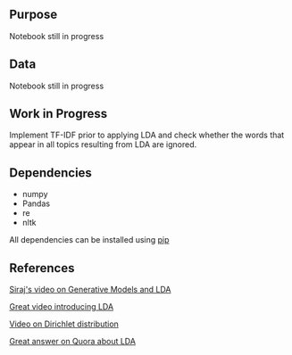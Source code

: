 ## Purpose
Notebook still in progress

## Data
Notebook still in progress

## Work in Progress
Implement TF-IDF prior to applying LDA and check whether the words that appear in all topics resulting from LDA are ignored. 

## Dependencies
* numpy
* Pandas
* re
* nltk

All dependencies can be installed using [pip](https://pip.pypa.io/en/stable/)

## References
[Siraj's video on Generative Models and LDA](https://www.youtube.com/watch?v=HyuBTMaKFmU)

[Great video introducing LDA](https://www.youtube.com/watch?v=3mHy4OSyRf0)

[Video on Dirichlet distribution](https://www.youtube.com/watch?v=nfBNOWv1pgE)

[Great answer on Quora about LDA](https://www.quora.com/What-is-a-good-explanation-of-Latent-Dirichlet-Allocation)
